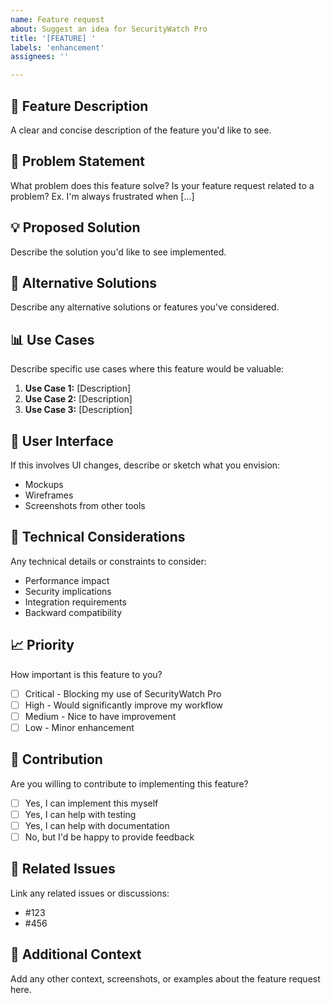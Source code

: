 ```yaml
---
name: Feature request
about: Suggest an idea for SecurityWatch Pro
title: '[FEATURE] '
labels: 'enhancement'
assignees: ''

---
```


## 🚀 **Feature Description**
A clear and concise description of the feature you'd like to see.

## 🎯 **Problem Statement**
What problem does this feature solve? Is your feature request related to a problem?
Ex. I'm always frustrated when [...]

## 💡 **Proposed Solution**
Describe the solution you'd like to see implemented.

## 🔄 **Alternative Solutions**
Describe any alternative solutions or features you've considered.

## 📊 **Use Cases**
Describe specific use cases where this feature would be valuable:
1. **Use Case 1:** [Description]
2. **Use Case 2:** [Description]
3. **Use Case 3:** [Description]

## 🎨 **User Interface**
If this involves UI changes, describe or sketch what you envision:
- Mockups
- Wireframes
- Screenshots from other tools

## 🔧 **Technical Considerations**
Any technical details or constraints to consider:
- Performance impact
- Security implications
- Integration requirements
- Backward compatibility

## 📈 **Priority**
How important is this feature to you?
- [ ] Critical - Blocking my use of SecurityWatch Pro
- [ ] High - Would significantly improve my workflow
- [ ] Medium - Nice to have improvement
- [ ] Low - Minor enhancement

## 🤝 **Contribution**
Are you willing to contribute to implementing this feature?
- [ ] Yes, I can implement this myself
- [ ] Yes, I can help with testing
- [ ] Yes, I can help with documentation
- [ ] No, but I'd be happy to provide feedback

## 🔗 **Related Issues**
Link any related issues or discussions:
- #123
- #456

## 📝 **Additional Context**
Add any other context, screenshots, or examples about the feature request here.
